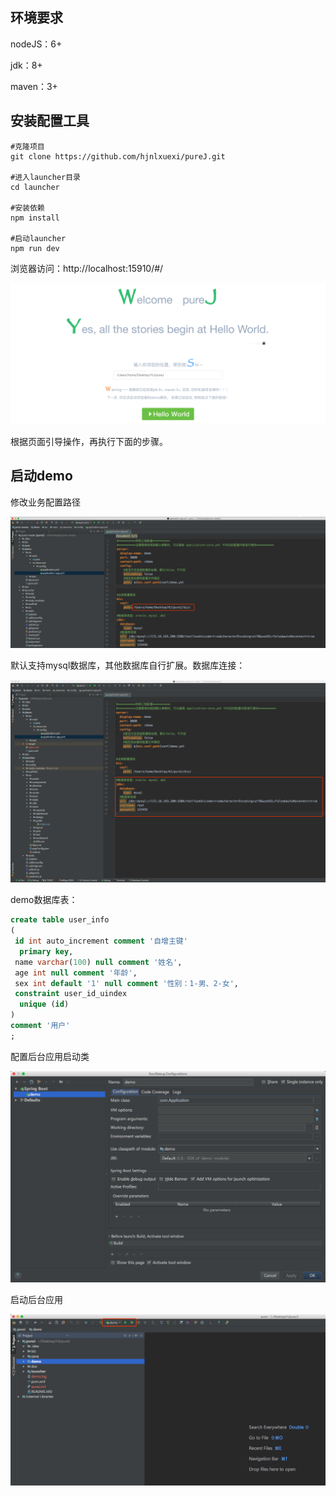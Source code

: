 ## 环境要求

nodeJS：6+

jdk：8+

maven：3+

## 安装配置工具

```shell
#克隆项目
git clone https://github.com/hjnlxuexi/pureJ.git

#进入launcher目录
cd launcher

#安装依赖
npm install

#启动launcher
npm run dev
```

浏览器访问：http://localhost:15910/#/

![screen-1](../screenshot/screen-1.png)

根据页面引导操作，再执行下面的步骤。

## 启动demo

修改业务配置路径

![conf-3](../screenshot/conf-3.png)

默认支持mysql数据库，其他数据库自行扩展。数据库连接：

![conf-4](../screenshot/conf-4.png)

demo数据库表：

```sql
create table user_info
(
 id int auto_increment comment '自增主键'
  primary key,
 name varchar(100) null comment '姓名',
 age int null comment '年龄',
 sex int default '1' null comment '性别：1-男、2-女',
 constraint user_id_uindex
  unique (id)
)
comment '用户'
;
```

配置后台应用启动类

![conf-1](../screenshot/conf-1.png)

启动后台应用

![conf-2](../screenshot/conf-2.png)